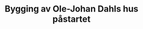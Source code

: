 ---
title: Bygging av Ole-Johan Dahls hus påstartet
tags: ifi 
year: 2006
sources:
  - https://no.wikipedia.org/wiki/Ole-Johan_Dahls_hus Ole-Johan Dahls hus - Wikipedia
view: none
---